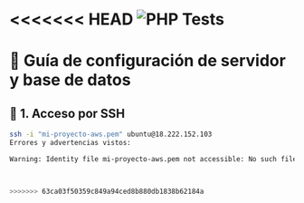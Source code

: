<<<<<<< HEAD
 ![PHP Tests](https://github.com/DeltaBairon/Despliegue_PHP.git/workflows/PHP%20Tests/badge.svg) 
=======
# 🧰 Guía de configuración de servidor y base de datos

## 🔑 1. Acceso por SSH

```bash
ssh -i "mi-proyecto-aws.pem" ubuntu@18.222.152.103
Errores y advertencias vistos:

Warning: Identity file mi-proyecto-aws.pem not accessible: No such file or directory```



>>>>>>> 63ca03f50359c849a94ced8b880db1838b62184a

